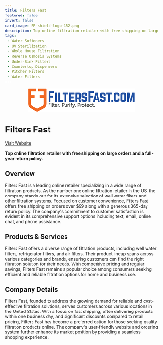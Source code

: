 ```yaml
---
title: Filters Fast
featured: false
invert: false
card_image: FF-shield-logo-352.png
description: Top online filtration retailer with free shipping on large orders and a full-year return policy.
tags: 
 - Water Softeners
 - UV Sterilization
 - Whole House Filtration
 - Reverse Osmosis Systems
 - Under-Sink Filters
 - Countertop Dispensers
 - Pitcher Filters
 - Water Filters
---
```


<div align="center">
<a href="https://www.filtersfast.com/well-water-filters-systems-cat.asp?srsltid=AfmBOor5V7TkAbJn8xv4xHzsKiS8QfPbdkZjW2cLkEjXrHQnsA1OdyNw">
<img src="FF-shield-logo-352.png" alt="Logo" style="min-width: 200px; max-width: 600px; height: auto;" >
</a>
</div>

# Filters Fast
<a href="https://www.filtersfast.com/well-water-filters-systems-cat.asp?srsltid=AfmBOor5V7TkAbJn8xv4xHzsKiS8QfPbdkZjW2cLkEjXrHQnsA1OdyNw">Visit Website</a>
<br>
<br>
**Top online filtration retailer with free shipping on large orders and a full-year return policy.**

## Overview
Filters Fast is a leading online retailer specializing in a wide range of filtration products. As the number one online filtration retailer in the US, the company stands out for its extensive selection of well water filters and other filtration systems. Focused on customer convenience, Filters Fast offers free shipping on orders over $99 along with a generous 365-day return policy. The company's commitment to customer satisfaction is evident in its comprehensive support options including text, email, online chat, and phone assistance.
## Products & Services 
Filters Fast offers a diverse range of filtration products, including well water filters, refrigerator filters, and air filters. Their product lineup spans across various categories and brands, ensuring customers can find the right filtration solution for their needs. With competitive pricing and regular savings, Filters Fast remains a popular choice among consumers seeking efficient and reliable filtration options for home and business use.
## Company Details 
Filters Fast, founded to address the growing demand for reliable and cost-effective filtration solutions, serves customers across various locations in the United States. With a focus on fast shipping, often delivering products within one business day, and significant discounts compared to retail pricing, Filters Fast has become a preferred option for those seeking quality filtration products online. The company's user-friendly website and ordering system further enhance its market position by providing a seamless shopping experience.

